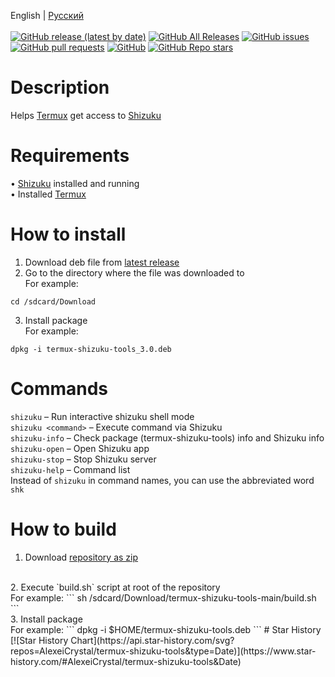 English | [Русский](/README-ru.md)</br></br>
[![GitHub release (latest by date)](https://img.shields.io/github/v/release/AlexeiCrystal/termux-shizuku-tools)](https://github.com/AlexeiCrystal/termux-shizuku-tools/releases/latest)
[![GitHub All Releases](https://img.shields.io/github/downloads/AlexeiCrystal/termux-shizuku-tools/total)](https://github.com/AlexeiCrystal/termux-shizuku-tools/releases)
[![GitHub issues](https://img.shields.io/github/issues/AlexeiCrystal/termux-shizuku-tools)](https://github.com/AlexeiCrystal/termux-shizuku-tools/issues)
[![GitHub pull requests](https://img.shields.io/github/issues-pr/AlexeiCrystal/termux-shizuku-tools)](https://github.com/AlexeiCrystal/termux-shizuku-tools/pulls)
[![GitHub](https://img.shields.io/github/license/AlexeiCrystal/termux-shizuku-tools)](https://github.com/AlexeiCrystal/termux-shizuku-tools/blob/main/LICENCE.md)
[![GitHub Repo stars](https://img.shields.io/github/stars/AlexeiCrystal/termux-shizuku-tools?style=social)](https://github.com/AlexeiCrystal/termux-shizuku-tools/stargazers)
# Description
Helps [Termux](https://github.com/termux/termux-app) get access to [Shizuku](https://github.com/RikkaApps/Shizuku)

# Requirements
• [Shizuku](https://github.com/RikkaApps/Shizuku) installed and running
</br>• Installed [Termux](https://github.com/termux/termux-app)

# How to install
1. Download deb file from [latest release](https://github.com/AlexeiCrystal/termux-shizuku-tools/releases/latest)
2. Go to the directory where the file was downloaded to</br>
For example:</br>
```
cd /sdcard/Download
```
3. Install package</br>
For example:</br>
```
dpkg -i termux-shizuku-tools_3.0.deb
```

# Commands
`shizuku` – Run interactive shizuku shell mode</br>
`shizuku <command>` – Execute command via Shizuku</br>
`shizuku-info` – Check package (termux-shizuku-tools) info and Shizuku info</br>
`shizuku-open` – Open Shizuku app</br>
`shizuku-stop` – Stop Shizuku server</br>
`shizuku-help` – Command list</br>
Instead of `shizuku` in command names, you can use the abbreviated word `shk`

# How to build
1. Download [repository as zip](https://github.com/AlexeiCrystal/termux-shizuku-tools/archive/refs/heads/main.zip)</br>

</br>
2. Execute `build.sh` script at root of the repository
<br>For example:
```
sh /sdcard/Download/termux-shizuku-tools-main/build.sh
```

</br>
3. Install package
</br>For example:
```
dpkg -i $HOME/termux-shizuku-tools.deb
```
# Star History
[![Star History Chart](https://api.star-history.com/svg?repos=AlexeiCrystal/termux-shizuku-tools&type=Date)](https://www.star-history.com/#AlexeiCrystal/termux-shizuku-tools&Date)
